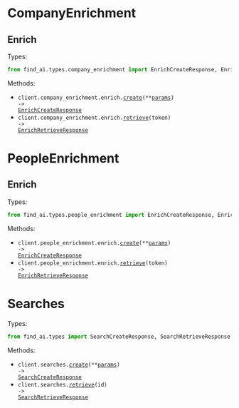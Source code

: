 # CompanyEnrichment

## Enrich

Types:

```python
from find_ai.types.company_enrichment import EnrichCreateResponse, EnrichRetrieveResponse
```

Methods:

- <code title="post /v1/companies/enrich">client.company_enrichment.enrich.<a href="./src/find_ai/resources/company_enrichment/enrich.py">create</a>(\*\*<a href="src/find_ai/types/company_enrichment/enrich_create_params.py">params</a>) -> <a href="./src/find_ai/types/company_enrichment/enrich_create_response.py">EnrichCreateResponse</a></code>
- <code title="get /v1/companies/enrich/{token}">client.company_enrichment.enrich.<a href="./src/find_ai/resources/company_enrichment/enrich.py">retrieve</a>(token) -> <a href="./src/find_ai/types/company_enrichment/enrich_retrieve_response.py">EnrichRetrieveResponse</a></code>

# PeopleEnrichment

## Enrich

Types:

```python
from find_ai.types.people_enrichment import EnrichCreateResponse, EnrichRetrieveResponse
```

Methods:

- <code title="post /v1/people/enrich">client.people_enrichment.enrich.<a href="./src/find_ai/resources/people_enrichment/enrich.py">create</a>(\*\*<a href="src/find_ai/types/people_enrichment/enrich_create_params.py">params</a>) -> <a href="./src/find_ai/types/people_enrichment/enrich_create_response.py">EnrichCreateResponse</a></code>
- <code title="get /v1/people/enrich/{token}">client.people_enrichment.enrich.<a href="./src/find_ai/resources/people_enrichment/enrich.py">retrieve</a>(token) -> <a href="./src/find_ai/types/people_enrichment/enrich_retrieve_response.py">EnrichRetrieveResponse</a></code>

# Searches

Types:

```python
from find_ai.types import SearchCreateResponse, SearchRetrieveResponse
```

Methods:

- <code title="post /v1/searches">client.searches.<a href="./src/find_ai/resources/searches.py">create</a>(\*\*<a href="src/find_ai/types/search_create_params.py">params</a>) -> <a href="./src/find_ai/types/search_create_response.py">SearchCreateResponse</a></code>
- <code title="get /v1/searches/{id}">client.searches.<a href="./src/find_ai/resources/searches.py">retrieve</a>(id) -> <a href="./src/find_ai/types/search_retrieve_response.py">SearchRetrieveResponse</a></code>
